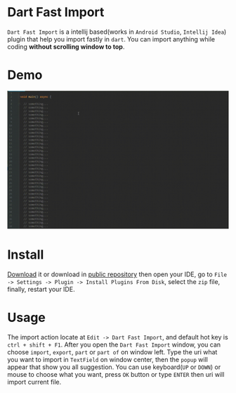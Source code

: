 # Dart Fast Import

`Dart Fast Import` is a intellij based(works in `Android Studio`, `Intellij Idea`) plugin that help you import fastly in `dart`. 
You can import anything while coding __without scrolling window to top__.

# Demo

![](https://github.com/Arxing/plugin-dart-fast-import/blob/master/demo/demo2.gif?raw=true)

# Install

[Download](https://github.com/Arxing/plugin-dart-fast-import/raw/master/dart-fast-import.zip) it or download in 
[public repository](https://plugins.jetbrains.com/plugin/13430-dart-fast-imports/) then open your IDE,
go to `File -> Settings -> Plugin -> Install Plugins From Disk`, select the `zip` file, finally, restart your IDE.

# Usage

The import action locate at `Edit -> Dart Fast Import`, and default hot key is `ctrl + shift + F1`. After you open the 
`Dart Fast Import` window, you can choose `import`, `export`, `part` or `part of` on window left. 
Type the uri what you want to import in `TextField` on window center, then the `popup` will appear that show you all suggestion.
You can use keyboard(`UP` or `DOWN`) or mouse to choose what you want, 
press `OK` button or type `ENTER` then uri will import current file.

